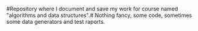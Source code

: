 #Repository where I document and save my work for course named "algorithms and data structures".#
Nothing fancy, some code, sometimes some data generators and test raports. 
